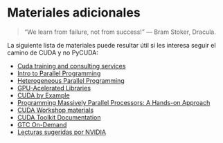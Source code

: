 Materiales adicionales
===

>“We learn from failure, not from success!”
> ― Bram Stoker, Dracula.


La siguiente lista de materiales puede resultar útil si les interesa seguir el camino de CUDA y
no PyCUDA:

- [Cuda training and consulting services](http://www.nvidia.in/object/cuda-training-services-in.html)
- [Intro to Parallel Programming](https://www.udacity.com/course/intro-to-parallel-programming--cs344)
- [Heterogeneous Parallel Programming](https://www.coursera.org/course/hetero)
- [GPU-Acelerated Libraries](https://developer.nvidia.com/gpu-accelerated-libraries)
- [CUDA by Example](https://developer.nvidia.com/content/cuda-example-introduction-general-purpose-gpu-programming-0)
- [Programming Massively Parallel Processors: A Hands-on Approach ](http://analog.nik.uni-obuda.hu/ParhuzamosProgramozasuHardver/02_GPGPU-Irodalom/02_GPGPU-Irodalom_MagyarBalint/Programming%20Massively%20Parallel%20Processors.pdf)
- [CUDA Workshop materials](http://www.ee.iitm.ac.in/~ee12s008/workshop.html)
- [CUDA Toolkit Documentation](http://docs.nvidia.com/cuda/index.html)
- [GTC On-Demand](http://on-demand-gtc.gputechconf.com/gtcnew/on-demand-gtc.php)
- [Lecturas sugeridas por NVIDIA](https://developer.nvidia.com/suggested-reading/2)